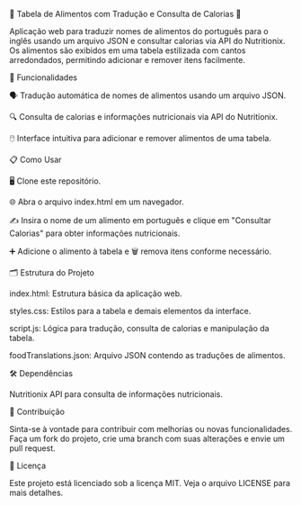 🍎 Tabela de Alimentos com Tradução e Consulta de Calorias 🍚

Aplicação web para traduzir nomes de alimentos do português para o inglês usando um arquivo JSON e consultar calorias via API do Nutritionix. Os alimentos são exibidos em uma tabela estilizada com cantos arredondados, permitindo adicionar e remover itens facilmente.

🌟 Funcionalidades

🗣️ Tradução automática de nomes de alimentos usando um arquivo JSON.

🔍 Consulta de calorias e informações nutricionais via API do Nutritionix.

🖱️ Interface intuitiva para adicionar e remover alimentos de uma tabela.

📋 Como Usar

🖥️ Clone este repositório.

🌐 Abra o arquivo index.html em um navegador.

✍️ Insira o nome de um alimento em português e clique em "Consultar Calorias" para obter informações nutricionais.

➕ Adicione o alimento à tabela e 🗑️ remova itens conforme necessário.

🗂️ Estrutura do Projeto

index.html: Estrutura básica da aplicação web.

styles.css: Estilos para a tabela e demais elementos da interface.

script.js: Lógica para tradução, consulta de calorias e manipulação da tabela.

foodTranslations.json: Arquivo JSON contendo as traduções de alimentos.

🛠️ Dependências

Nutritionix API para consulta de informações nutricionais.

🤝 Contribuição

Sinta-se à vontade para contribuir com melhorias ou novas funcionalidades. Faça um fork do projeto, crie uma branch com suas alterações e envie um pull request.

📜 Licença

Este projeto está licenciado sob a licença MIT. Veja o arquivo LICENSE para mais detalhes.

